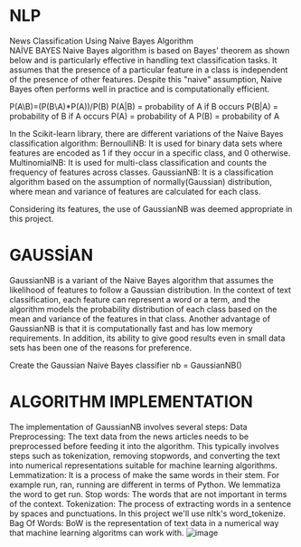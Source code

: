 # NLP
 News Classification Using Naive Bayes Algorithm  
 	NAİVE BAYES
Naive Bayes algorithm is based on Bayes' theorem as shown below and is particularly effective in handling text classification tasks. It assumes that the presence of a particular feature in a class is independent of the presence of other features. Despite this "naive" assumption, Naive Bayes often performs well in practice and is computationally efficient.

P(A\B)=(P(B\A)*P(A))/P(B) 
	P(A|B) = probability of A if B occurs
	P(B|A) = probability of B if A occurs
	P(A) = probability of A
	P(B) = probability of A

In the Scikit-learn library, there are different variations of the Naive Bayes classification algorithm:
BernoulliNB: It is used for binary data sets where features are encoded as 1 if they occur in a specific class, and 0 otherwise.
MultinomialNB: It is used for multi-class classification and counts the frequency of features across classes.
GaussianNB: It is a classification algorithm based on the assumption of normally(Gaussian) distribution, where mean and variance of features are calculated for each class.

Considering its features, the use of GaussianNB was deemed appropriate in this project.


# GAUSSİAN
GaussianNB is a variant of the Naive Bayes algorithm that assumes the likelihood of features to follow a Gaussian distribution. In the context of text classification, each feature can represent a word or a term, and the algorithm models the probability distribution of each class based on the mean and variance of the features in that class. Another advantage of GaussianNB is that it is computationally fast and has low memory requirements. In addition, its ability to give good results even in small data sets has been one of the reasons for preference.

Create the Gaussian Naive Bayes classifier
nb = GaussianNB()

# ALGORITHM IMPLEMENTATION

The implementation of GaussianNB involves several steps:
Data Preprocessing: The text data from the news articles needs to be preprocessed before feeding it into the algorithm. This typically involves steps such as tokenization, removing stopwords, and converting the text into numerical representations suitable for machine learning algorithms.
	Lemmatization: It is a process of make the same words in their stem. For example run, ran, running are different in terms of Python. We lemmatiza the word to get run.
	Stop words: The words that are not important in terms of the context.
	Tokenization: The process of extracting words in a sentence by spaces and punctuations. In this project we'll use nltk's word_tokenize.
	Bag Of Words: BoW is the representation of text data in a numerical way that machine learning algoritms can work with.
 ![image](https://github.com/ozdenozyurt/NLP/assets/112097458/c03189e7-71e9-4ead-818a-e8b4e2e0f2e0)

                       
                                          
                   

